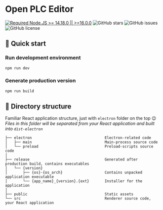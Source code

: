 # Open PLC Editor

[![Required Node.JS >= 14.18.0 || >=16.0.0](https://img.shields.io/static/v1?label=node&message=14.18.0%20||%20%3E=16.0.0&logo=node.js&color=3f893e)](https://nodejs.org/about/releases)
![GitHub stars](https://img.shields.io/github/stars/Autonomy-Logic/OpenPLC_Editor?color=fa6470)
![GitHub issues](https://img.shields.io/github/issues/Autonomy-Logic/OpenPLC_Editor?color=d8b22d)
![GitHub license](https://img.shields.io/github/license/caoxiemeihao/vite-react-electron)


## 🛫 Quick start

### Run development environment 

```sh
npm run dev
```

### Generate production version 

```sh
npm run build
```


## 📂 Directory structure

Familiar React application structure, just with `electron` folder on the top :wink:  
*Files in this folder will be separated from your React application and built into `dist-electron`*  

```tree
├── electron                                 Electron-related code
│   ├── main                                 Main-process source code
│   └── preload                              Preload-scripts source code
│
├── release                                  Generated after production build, contains executables
│   └── {version}
│       ├── {os}-{os_arch}                   Contains unpacked application executable
│       └── {app_name}_{version}.{ext}       Installer for the application
│
├── public                                   Static assets
└── src                                      Renderer source code, your React application
```

